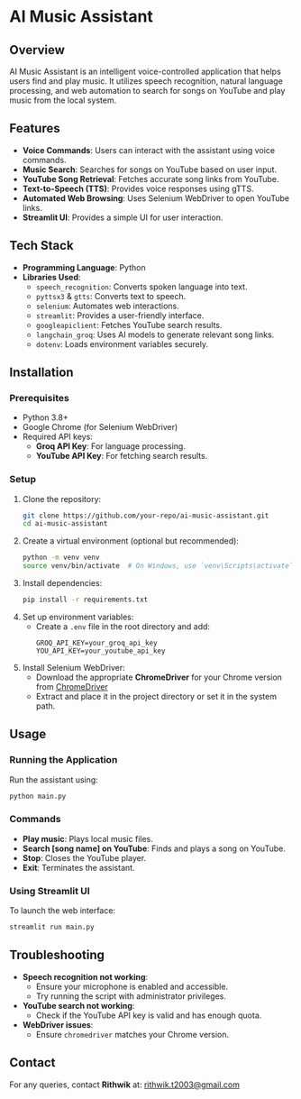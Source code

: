 # AI Music Assistant

## Overview
AI Music Assistant is an intelligent voice-controlled application that helps users find and play music. It utilizes speech recognition, natural language processing, and web automation to search for songs on YouTube and play music from the local system.

## Features
- **Voice Commands**: Users can interact with the assistant using voice commands.
- **Music Search**: Searches for songs on YouTube based on user input.
- **YouTube Song Retrieval**: Fetches accurate song links from YouTube.
- **Text-to-Speech (TTS)**: Provides voice responses using gTTS.
- **Automated Web Browsing**: Uses Selenium WebDriver to open YouTube links.
- **Streamlit UI**: Provides a simple UI for user interaction.

## Tech Stack
- **Programming Language**: Python
- **Libraries Used**:
  - `speech_recognition`: Converts spoken language into text.
  - `pyttsx3` & `gtts`: Converts text to speech.
  - `selenium`: Automates web interactions.
  - `streamlit`: Provides a user-friendly interface.
  - `googleapiclient`: Fetches YouTube search results.
  - `langchain_groq`: Uses AI models to generate relevant song links.
  - `dotenv`: Loads environment variables securely.

## Installation
### Prerequisites
- Python 3.8+
- Google Chrome (for Selenium WebDriver)
- Required API keys:
  - **Groq API Key**: For language processing.
  - **YouTube API Key**: For fetching search results.

### Setup
1. Clone the repository:
   ```bash
   git clone https://github.com/your-repo/ai-music-assistant.git
   cd ai-music-assistant
   ```
2. Create a virtual environment (optional but recommended):
   ```bash
   python -m venv venv
   source venv/bin/activate  # On Windows, use `venv\Scripts\activate`
   ```
3. Install dependencies:
   ```bash
   pip install -r requirements.txt
   ```
4. Set up environment variables:
   - Create a `.env` file in the root directory and add:
     ```
     GROQ_API_KEY=your_groq_api_key
     YOU_API_KEY=your_youtube_api_key
     ```
5. Install Selenium WebDriver:
   - Download the appropriate **ChromeDriver** for your Chrome version from [ChromeDriver](https://chromedriver.chromium.org/downloads)
   - Extract and place it in the project directory or set it in the system path.

## Usage
### Running the Application
Run the assistant using:
```bash
python main.py
```

### Commands
- **Play music**: Plays local music files.
- **Search [song name] on YouTube**: Finds and plays a song on YouTube.
- **Stop**: Closes the YouTube player.
- **Exit**: Terminates the assistant.

### Using Streamlit UI
To launch the web interface:
```bash
streamlit run main.py
```

## Troubleshooting
- **Speech recognition not working**:
  - Ensure your microphone is enabled and accessible.
  - Try running the script with administrator privileges.
- **YouTube search not working**:
  - Check if the YouTube API key is valid and has enough quota.
- **WebDriver issues**:
  - Ensure `chromedriver` matches your Chrome version.

## Contact
For any queries, contact **Rithwik** at: [rithwik.t2003@gmail.com](mailto:rithwik.t2003@gmail.com)




